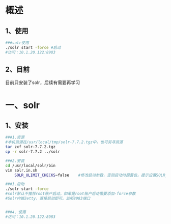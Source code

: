 # 概述

## 1、使用

```sh
###solr使用
./solr start -force #启动
#访问：10.1.20.122:8983


```

## 2、目前

目前只安装了solr，后续有需要再学习



# 一、solr

## 1、安装

```sh
###1.资源
#本机资源在/usr/local/tmp/solr-7.7.2.tgz中，也可另寻资源
tar zxf solr-7.7.2.tgz
cp -r solr-7.7.2 ../solr

###2.安装
cd /usr/local/solr/bin
vim solr.in.sh  
	SOLR_ULIMIT_CHECKS=false	#修改启动参数，否则启动时报警告。提示设置SOLR_ULIMIT_CHECKS=false

###3.启动
./solr start -force 
#solr默认不推荐root账户启动，如果是root账户启动需要添加-force参数
#Solr内嵌Jetty，直接启动即可。监听8983端口


###4、使用
#访问：10.1.20.122:8983
```

